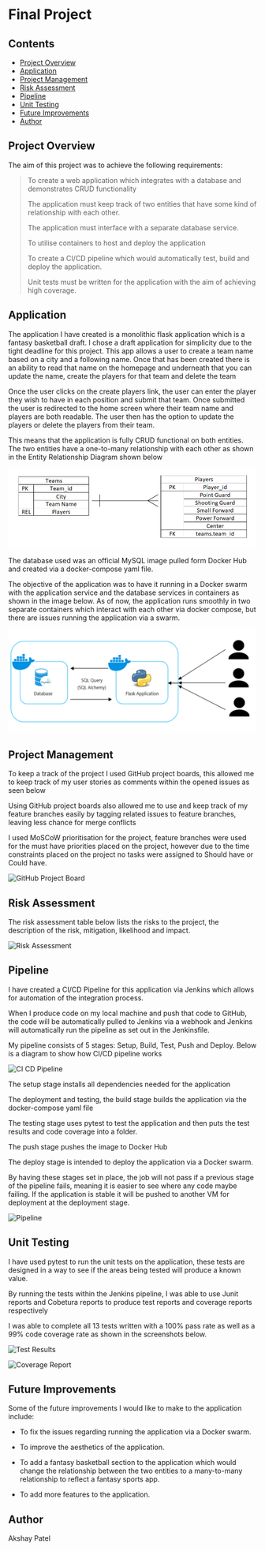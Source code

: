 # Final Project
## Contents

* [Project Overview](#project-overview)
* [Application](#application)
* [Project Management](#project-management)
* [Risk Assessment](#risk-assessment)
* [Pipeline](#pipeline)
* [Unit Testing](#unit-testing)
* [Future Improvements](#future-improvements)
* [Author](#author)

## Project Overview
The aim of this project was to achieve the following requirements:
> To create a web application which integrates with a database and demonstrates CRUD functionality
> 
> The application must keep track of two entities that have some kind of relationship with each other.
> 
> The application must interface with a separate database service.
> 
> To utilise containers to host and deploy the application
> 
> To create a CI/CD pipeline which would automatically test, build and deploy the application.
> 
> Unit tests must be written for the application with the aim of achieving high coverage.

## Application

The application I have created is a monolithic flask application which is a fantasy basketball draft. I chose a draft application for simplicity due to the tight deadline for this project. This app allows a user to create a team name based on a city and a following name. Once that has been created there is an ability to read that name on the homepage and underneath that you can update the name, create the players for that team and delete the team

Once the user clicks on the create players link, the user can enter the player they wish to have in each position and submit that team. Once submitted the user is redirected to the home screen where their team name and players are both readable. The user then has the option to update the players or delete the players from their team.

This means that the application is fully CRUD functional on both entities. The two entities have a one-to-many relationship with each other as shown in the Entity Relationship Diagram shown below

![ERD](./docs/ERD.png) 

The database used was an official MySQL image pulled form Docker Hub and created via a docker-compose yaml file.

The objective of the application was to have it running in a Docker swarm with the application service and the database services in containers as shown in the image below. As of now, the application runs smoothly in two separate containers which interact with each other via docker compose, but there are issues running the application via a swarm.

![CLD](./docs/Component-Level-Diagram.png)

## Project Management

To keep a track of the project I used GitHub project boards, this allowed me to keep track of my user stories as comments within the opened issues as seen below

Using GitHub project boards also allowed me to use and keep track of my feature branches easily by tagging related issues to feature branches, leaving less chance for merge conflicts

I used MoSCoW prioritisation for the project, feature branches were used for the must have priorities placed on the project, however due to the time constraints placed on the project no tasks were assigned to Should have or Could have. 

![GitHub Project Board](.docs/Project-Board.png)

## Risk Assessment

The risk assessment table below lists the risks to the project, the description of the risk, mitigation, likelihood and impact.

![Risk Assessment](Risk-Assessment.png)

## Pipeline

I have created a CI/CD Pipeline for this application via Jenkins which allows for automation of the integration process.

When I produce code on my local machine and push that code to GitHub, the code will be automatically pulled to Jenkins via a webhook and Jenkins will automatically run the pipeline as set out in the Jenkinsfile.

My pipeline consists of 5 stages: Setup, Build, Test, Push and Deploy. Below is a diagram to show how CI/CD pipeline works 

![CI CD Pipeline](.docs/CI-CD-Pipeline.png)

The setup stage installs all dependencies needed for the application

The deployment and testing, the build stage builds the application via the docker-compose yaml file

The testing stage uses pytest to test the application and then puts the test results and code coverage into a folder.

The push stage pushes the image to Docker Hub

The deploy stage is intended to deploy the application via a Docker swarm.

By having these stages set in place, the job will not pass if a previous stage of the pipeline fails, meaning it is easier to see where any code maybe failing. If the application is stable it will be pushed to another VM for deployment at the deployment stage. 

![Pipeline](.docs/Pipeline.png)

## Unit Testing

I have used pytest to run the unit tests on the application, these tests are designed in a way to see if the areas being tested will produce a known value. 

By running the tests within the Jenkins pipeline, I was able to use Junit reports and Cobetura reports to produce test reports and coverage reports respectively

I was able to complete all 13 tests written with a 100% pass rate as well as a 99% code coverage rate as shown in the screenshots below.

![Test Results](.docs/Test-Results.png)

![Coverage Report](.docs/Coverage-Report.png)

## Future Improvements

Some of the future improvements I would like to make to the application include: 

* To fix the issues regarding running the application via a Docker swarm.

* To improve the aesthetics of the application.

* To add a fantasy basketball section to the application which would change the relationship between the two entities to a many-to-many relationship to reflect a fantasy sports app.

* To add more features to the application.

## Author

Akshay Patel


